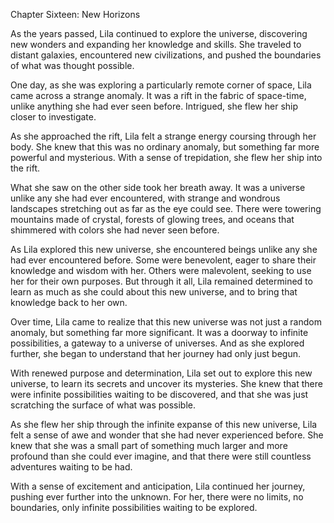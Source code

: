 Chapter Sixteen: New Horizons

As the years passed, Lila continued to explore the universe, discovering new wonders and expanding her knowledge and skills. She traveled to distant galaxies, encountered new civilizations, and pushed the boundaries of what was thought possible.

One day, as she was exploring a particularly remote corner of space, Lila came across a strange anomaly. It was a rift in the fabric of space-time, unlike anything she had ever seen before. Intrigued, she flew her ship closer to investigate.

As she approached the rift, Lila felt a strange energy coursing through her body. She knew that this was no ordinary anomaly, but something far more powerful and mysterious. With a sense of trepidation, she flew her ship into the rift.

What she saw on the other side took her breath away. It was a universe unlike any she had ever encountered, with strange and wondrous landscapes stretching out as far as the eye could see. There were towering mountains made of crystal, forests of glowing trees, and oceans that shimmered with colors she had never seen before.

As Lila explored this new universe, she encountered beings unlike any she had ever encountered before. Some were benevolent, eager to share their knowledge and wisdom with her. Others were malevolent, seeking to use her for their own purposes. But through it all, Lila remained determined to learn as much as she could about this new universe, and to bring that knowledge back to her own.

Over time, Lila came to realize that this new universe was not just a random anomaly, but something far more significant. It was a doorway to infinite possibilities, a gateway to a universe of universes. And as she explored further, she began to understand that her journey had only just begun.

With renewed purpose and determination, Lila set out to explore this new universe, to learn its secrets and uncover its mysteries. She knew that there were infinite possibilities waiting to be discovered, and that she was just scratching the surface of what was possible.

As she flew her ship through the infinite expanse of this new universe, Lila felt a sense of awe and wonder that she had never experienced before. She knew that she was a small part of something much larger and more profound than she could ever imagine, and that there were still countless adventures waiting to be had.

With a sense of excitement and anticipation, Lila continued her journey, pushing ever further into the unknown. For her, there were no limits, no boundaries, only infinite possibilities waiting to be explored.
